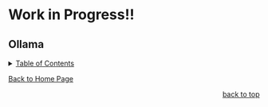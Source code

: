 # Work in Progress!!

<a id="readme_top"></a>
## Ollama


<details>
<summary><u>Table of Contents</u></summary>

+ <a href="#ollama">ollama</a>

</details>

<a href="https://github.com/HomeStudiosDIY/HomeStudiosDIY/blob/main/README.md">Back to Home Page</a>



<p align="right"><a href="#readme_top">back to top</a></p>